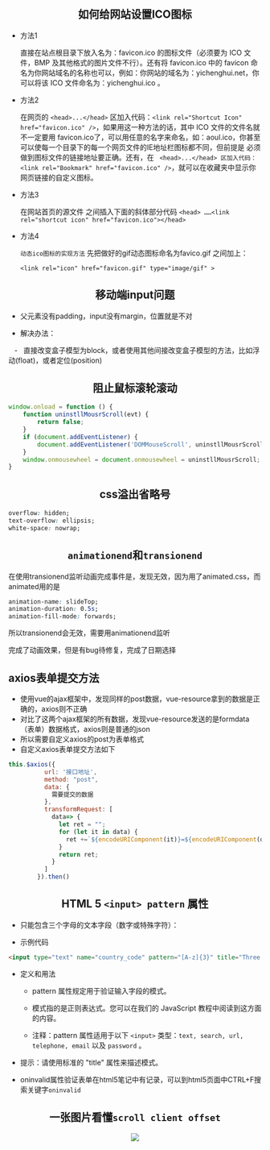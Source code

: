 ## <center> 如何给网站设置ICO图标

-  方法1

    直接在站点根目录下放入名为：favicon.ico 的图标文件（必须要为 ICO 文件，BMP 及其他格式的图片文件不行）。还有将 favicon.ico 中的 favicon 命名为你网站域名的名称也可以，例如：你网站的域名为：yichenghui.net，你可以将该 ICO 文件命名为：yichenghui.ico 。

-   方法2

       在网页的 ```<head>...</head>``` 区加入代码：```<link rel="Shortcut Icon" href="favicon.ico" />```，如果用这一种方法的话，其中 ICO 文件的文件名就不一定要用 favicon.ico了，可以用任意的名字来命名，如：aoul.ico，你甚至可以使每一个目录下的每一个网页文件的IE地址栏图标都不同，但前提是 必须做到图标文件的链接地址要正确。还有，在
       ``` <head>...</head> 区加入代码：<link rel="Bookmark" href="favicon.ico" />```，就可以在收藏夹中显示你网页链接的自定义图标。

-   方法3

    在网站首页的源文件<head> </head>之间插入下面的斜体部分代码
    ```<head> ……<link rel="shortcut icon" href="favicon.ico"></head>```

-   方法4

    `动态ico图标的实现方法`
    先把做好的gif动态图标命名为favico.gif <head></head>之间加上：
    ```
    <link rel="icon" href="favicon.gif" type="image/gif" >
    ```
## <center> 移动端input问题

-   父元素没有padding，input没有margin，位置就是不对

-   解决办法：

    -   直接改变盒子模型为block，或者使用其他间接改变盒子模型的方法，比如浮动(float)，或者定位(position)

## <center>  阻止鼠标滚轮滚动
```javascript
window.onload = function () {
    function uninstllMousrScroll(evt) {
        return false;
    }
    if (document.addEventListener) {
        document.addEventListener('DOMMouseScroll', uninstllMousrScroll, false);
    }  
    window.onmousewheel = document.onmousewheel = uninstllMousrScroll;
}    
```

## <center> css溢出省略号
```css
overflow: hidden;
text-overflow: ellipsis;
white-space: nowrap;
```

## <center> ```animationend```和```transionend```

在使用transionend监听动画完成事件是，发现无效，因为用了animated.css，而animated用的是
```css
animation-name: slideTop;
animation-duration: 0.5s;
animation-fill-mode: forwards;
```
所以transionend会无效，需要用animationend监听

完成了动画效果，但是有bug待修复，完成了日期选择

## axios表单提交方法

-   使用vue的ajax框架中，发现同样的post数据，vue-resource拿到的数据是正确的，axios则不正确
-   对比了这两个ajax框架的所有数据，发现vue-resource发送的是formdata（表单）数据格式，axios则是普通的json
-   所以需要自定义axios的post为表单格式
-   自定义axios表单提交方法如下
```javascript
this.$axios({
          url: '接口地址',
          method: "post",
          data: {
            需要提交的数据
          },
          transformRequest: [
            data=> {
              let ret = "";
              for (let it in data) {
                ret +=`${encodeURIComponent(it)}=${encodeURIComponent(data[it])}&`
              }
              return ret;
            }
          ]
        }).then()
```        

## <center> HTML 5 ```<input> pattern``` 属性

-   只能包含三个字母的文本字段（数字或特殊字符）：

-   示例代码 
```html
<input type="text" name="country_code" pattern="[A-z]{3}" title="Three letter country code" />
```

-   定义和用法
    -   pattern 属性规定用于验证输入字段的模式。

    -   模式指的是正则表达式。您可以在我们的 JavaScript 教程中阅读到这方面的内容。

    -   注释：pattern 属性适用于以下 ```<input>``` 类型：```text, search, url, telephone, email``` 以及 ```password``` 。

-   提示：请使用标准的 "title" 属性来描述模式。

-   oninvalid属性验证表单在html5笔记中有记录，可以到html5页面中CTRL+F搜索关键字```oninvalid```

## <center> 一张图片看懂```scroll client offset```

<center> <img src='http://yichenghui.net/images/gitNote1.png'>
